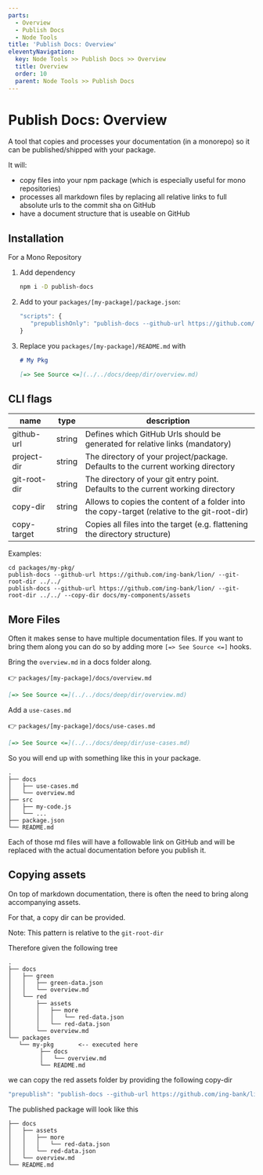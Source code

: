 ```yaml
---
parts:
  - Overview
  - Publish Docs
  - Node Tools
title: 'Publish Docs: Overview'
eleventyNavigation:
  key: Node Tools >> Publish Docs >> Overview
  title: Overview
  order: 10
  parent: Node Tools >> Publish Docs
---
```


# Publish Docs: Overview

A tool that copies and processes your documentation (in a monorepo) so it can be published/shipped with your package.

It will:

- copy files into your npm package (which is especially useful for mono repositories)
- processes all markdown files by replacing all relative links to full absolute urls to the commit sha on GitHub
- have a document structure that is useable on GitHub

## Installation

For a Mono Repository

1. Add dependency

   ```bash
   npm i -D publish-docs
   ```

2. Add to your `packages/[my-package]/package.json`:

   ```js
   "scripts": {
      "prepublishOnly": "publish-docs --github-url https://github.com/ing-bank/lion/ --git-root-dir ../../"
   }
   ```

3. Replace you `packages/[my-package]/README.md` with

   ```md
   # My Pkg

   [=> See Source <=](../../docs/deep/dir/overview.md)
   ```

## CLI flags

| name         | type   | description                                                                                  |
| ------------ | ------ | -------------------------------------------------------------------------------------------- |
| github-url   | string | Defines which GitHub Urls should be generated for relative links (mandatory)                 |
| project-dir  | string | The directory of your project/package. Defaults to the current working directory             |
| git-root-dir | string | The directory of your git entry point. Defaults to the current working directory             |
| copy-dir     | string | Allows to copies the content of a folder into the copy-target (relative to the git-root-dir) |
| copy-target  | string | Copies all files into the target (e.g. flattening the directory structure)                   |

Examples:

```
cd packages/my-pkg/
publish-docs --github-url https://github.com/ing-bank/lion/ --git-root-dir ../../
publish-docs --github-url https://github.com/ing-bank/lion/ --git-root-dir ../../ --copy-dir docs/my-components/assets
```

## More Files

Often it makes sense to have multiple documentation files. If you want to bring them along you can do so by adding more `[=> See Source <=]` hooks.

Bring the `overview.md` in a docs folder along.

👉 `packages/[my-package]/docs/overview.md`

```md
[=> See Source <=](../../docs/deep/dir/overview.md)
```

Add a `use-cases.md`

👉 `packages/[my-package]/docs/use-cases.md`

```md
[=> See Source <=](../../docs/deep/dir/use-cases.md)
```

So you will end up with something like this in your package.

```
.
├── docs
│   ├── use-cases.md
│   └── overview.md
├── src
│   ├── my-code.js
│   └── ...
├── package.json
└── README.md
```

Each of those md files will have a followable link on GitHub and will be replaced with the actual documentation before you publish it.

## Copying assets

On top of markdown documentation, there is often the need to bring along accompanying assets.

For that, a copy dir can be provided.

Note: This pattern is relative to the `git-root-dir`

Therefore given the following tree

```
.
├── docs
│   ├── green
│   │   ├── green-data.json
│   │   └── overview.md
│   └── red
│       ├── assets
│       │   ├── more
│       │   │   └── red-data.json
│       │   └── red-data.json
│       └── overview.md
└── packages
   └── my-pkg       <-- executed here
         ├── docs
         │   └── overview.md
         └── README.md
```

we can copy the red assets folder by providing the following copy-dir

```js
"prepublish": "publish-docs --github-url https://github.com/ing-bank/lion/ --git-root-dir ../../ --copy-dir docs/red/assets"
```

The published package will look like this

```
├── docs
│   ├── assets
│   │   ├── more
│   │   │   └── red-data.json
│   │   └── red-data.json
│   └── overview.md
└── README.md
```
